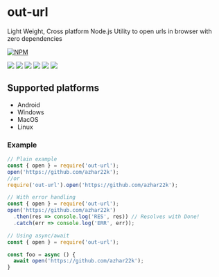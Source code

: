# out-url
Light Weight, Cross platform Node.js Utility to open urls in browser with zero dependencies

[![NPM](https://nodei.co/npm/out-url.svg?downloads=true&downloadRank=true&stars=true)](https://nodei.co/npm/out-url/)


![](https://img.shields.io/npm/v/out-url) ![](https://img.shields.io/bundlephobia/minzip/out-url) ![](https://img.shields.io/bundlephobia/min/out-url) ![](https://img.shields.io/npm/dt/out-url) ![](https://img.shields.io/github/issues/azhar22k/ourl) ![](https://img.shields.io/github/issues-pr/azhar22k/ourl)

## Supported platforms
- Android
- Windows
- MacOS
- Linux

### Example
```javascript
// Plain example
const { open } = require('out-url');
open('https://github.com/azhar22k');
//or
require('out-url').open('https://github.com/azhar22k');
```

```javascript
// With error handling
const { open } = require('out-url');
open('https://github.com/azhar22k')
  .then(res => console.log('RES', res)) // Resolves with Done!
  .catch(err => console.log('ERR', err));
```

```javascript
// Using async/await
const { open } = require('out-url');

const foo = async () {
  await open('https://github.com/azhar22k');
}
```
